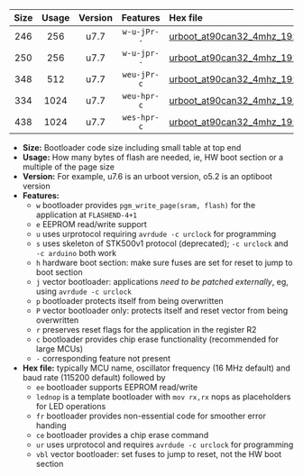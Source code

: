 |Size|Usage|Version|Features|Hex file|
|:-:|:-:|:-:|:-:|:--|
|246|256|u7.7|`w-u-jPr--`|[urboot_at90can32_4mhz_19200bps_lednop_ur_vbl.hex](https://raw.githubusercontent.com/stefanrueger/urboot.hex/main/mcus/at90can32/fcpu_4mhz/19200_bps/urboot_at90can32_4mhz_19200bps_lednop_ur_vbl.hex)|
|250|256|u7.7|`w-u-jpr--`|[urboot_at90can32_4mhz_19200bps_lednop_fr_ur_vbl.hex](https://raw.githubusercontent.com/stefanrueger/urboot.hex/main/mcus/at90can32/fcpu_4mhz/19200_bps/urboot_at90can32_4mhz_19200bps_lednop_fr_ur_vbl.hex)|
|348|512|u7.7|`weu-jPr-c`|[urboot_at90can32_4mhz_19200bps_ee_lednop_fr_ce_ur_vbl.hex](https://raw.githubusercontent.com/stefanrueger/urboot.hex/main/mcus/at90can32/fcpu_4mhz/19200_bps/urboot_at90can32_4mhz_19200bps_ee_lednop_fr_ce_ur_vbl.hex)|
|334|1024|u7.7|`weu-hpr-c`|[urboot_at90can32_4mhz_19200bps_ee_lednop_fr_ce_ur.hex](https://raw.githubusercontent.com/stefanrueger/urboot.hex/main/mcus/at90can32/fcpu_4mhz/19200_bps/urboot_at90can32_4mhz_19200bps_ee_lednop_fr_ce_ur.hex)|
|438|1024|u7.7|`wes-hpr-c`|[urboot_at90can32_4mhz_19200bps_ee_lednop_fr_ce.hex](https://raw.githubusercontent.com/stefanrueger/urboot.hex/main/mcus/at90can32/fcpu_4mhz/19200_bps/urboot_at90can32_4mhz_19200bps_ee_lednop_fr_ce.hex)|

- **Size:** Bootloader code size including small table at top end
- **Usage:** How many bytes of flash are needed, ie, HW boot section or a multiple of the page size
- **Version:** For example, u7.6 is an urboot version, o5.2 is an optiboot version
- **Features:**
  + `w` bootloader provides `pgm_write_page(sram, flash)` for the application at `FLASHEND-4+1`
  + `e` EEPROM read/write support
  + `u` uses urprotocol requiring `avrdude -c urclock` for programming
  + `s` uses skeleton of STK500v1 protocol (deprecated); `-c urclock` and `-c arduino` both work
  + `h` hardware boot section: make sure fuses are set for reset to jump to boot section
  + `j` vector bootloader: applications *need to be patched externally*, eg, using `avrdude -c urclock`
  + `p` bootloader protects itself from being overwritten
  + `P` vector bootloader only: protects itself and reset vector from being overwritten
  + `r` preserves reset flags for the application in the register R2
  + `c` bootloader provides chip erase functionality (recommended for large MCUs)
  + `-` corresponding feature not present
- **Hex file:** typically MCU name, oscillator frequency (16 MHz default) and baud rate (115200 default) followed by
  + `ee` bootloader supports EEPROM read/write
  + `lednop` is a template bootloader with `mov rx,rx` nops as placeholders for LED operations
  + `fr` bootloader provides non-essential code for smoother error handing
  + `ce` bootloader provides a chip erase command
  + `ur` uses urprotocol and requires `avrdude -c urclock` for programming
  + `vbl` vector bootloader: set fuses to jump to reset, not the HW boot section

